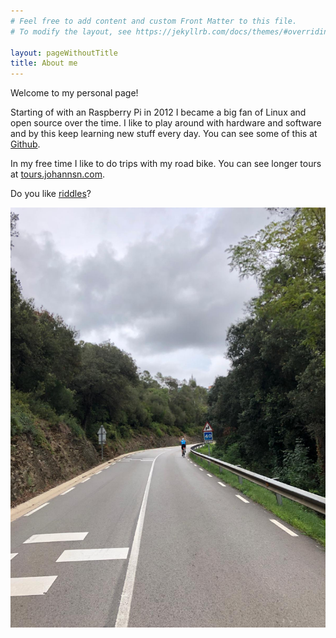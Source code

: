 ```yaml
---
# Feel free to add content and custom Front Matter to this file.
# To modify the layout, see https://jekyllrb.com/docs/themes/#overriding-theme-defaults

layout: pageWithoutTitle
title: About me
---
```

Welcome to my personal page!

Starting of with an Raspberry Pi in 2012 I became a big fan of Linux and open source over the time. I like to play around with hardware and software and by this keep learning new stuff every day. You can see some of this at [Github](https://www.github.com/JuanJakobo).

In my free time I like to do trips with my road bike. You can see longer tours at [tours.johannsn.com](https://tours.johannsn.com).

Do you like [riddles](https://riddle.johannsn.com)?

![me cycling](/assets/cycling.jpeg)
